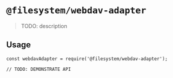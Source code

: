 # `@filesystem/webdav-adapter`

> TODO: description

## Usage

```
const webdavAdapter = require('@filesystem/webdav-adapter');

// TODO: DEMONSTRATE API
```
